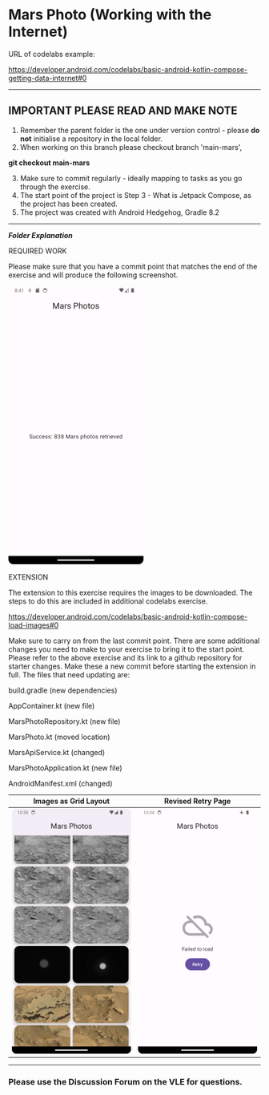 # Mars Photo (Working with the Internet)

URL of codelabs example:

https://developer.android.com/codelabs/basic-android-kotlin-compose-getting-data-internet#0

---

## IMPORTANT PLEASE READ AND MAKE NOTE

1. Remember the parent folder is the one under version control - please **do not** initialise a repository in the local folder.
2. When working on this branch please checkout branch 'main-mars', 

**git checkout main-mars**

3. Make sure to commit regularly - ideally mapping to tasks as you go through the exercise.
4. The start point of the project is Step 3 - What is Jetpack Compose, as the project has been created.
5. The project was created with Android Hedgehog, Gradle 8.2

---
***Folder Explanation***

REQUIRED WORK

Please make sure that you have a commit point that matches the end of the exercise and will produce the following 
screenshot.

![mars photo count](../images/mars-end.png)

EXTENSION

The extension to this exercise requires the images to be downloaded. The steps to do this are included in additional 
codelabs exercise. 

https://developer.android.com/codelabs/basic-android-kotlin-compose-load-images#0

Make sure to carry on from the last commit point. There are some additional changes you need to make
to your exercise to bring it to the start point. Please refer to the above exercise and its link to a github repository 
for starter changes. Make these a new commit before starting the extension in full. The files that need updating are:


build.gradle (new dependencies)

AppContainer.kt (new file)

MarsPhotoRepository.kt (new file)

MarsPhoto.kt (moved location)

MarsApiService.kt (changed)

MarsPhotoApplication.kt (new file)

AndroidManifest.xml (changed)



|            **Images as Grid Layout**             |         **Revised Retry Page**          |
|:------------------------------------------------:|:---------------------------------------:|
| ![images as grid layout](../images/mars-all.png) | ![retry page](../images/mars-retry.png) |


---
### Please use the Discussion Forum on the VLE for questions. ###


